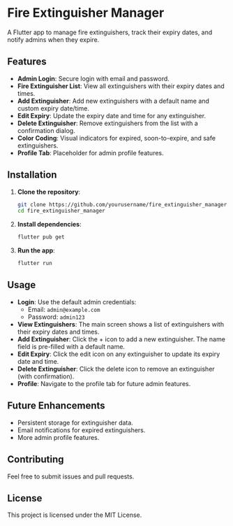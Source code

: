 # Fire Extinguisher Manager

A Flutter app to manage fire extinguishers, track their expiry dates, and notify admins when they expire.

## Features

- **Admin Login**: Secure login with email and password.
- **Fire Extinguisher List**: View all extinguishers with their expiry dates and times.
- **Add Extinguisher**: Add new extinguishers with a default name and custom expiry date/time.
- **Edit Expiry**: Update the expiry date and time for any extinguisher.
- **Delete Extinguisher**: Remove extinguishers from the list with a confirmation dialog.
- **Color Coding**: Visual indicators for expired, soon-to-expire, and safe extinguishers.
- **Profile Tab**: Placeholder for admin profile features.

## Installation

1. **Clone the repository**:
   ```bash
   git clone https://github.com/yourusername/fire_extinguisher_manager.git
   cd fire_extinguisher_manager
   ```

2. **Install dependencies**:
   ```bash
   flutter pub get
   ```

3. **Run the app**:
   ```bash
   flutter run
   ```

## Usage

- **Login**: Use the default admin credentials:
  - Email: `admin@example.com`
  - Password: `admin123`
- **View Extinguishers**: The main screen shows a list of extinguishers with their expiry dates and times.
- **Add Extinguisher**: Click the + icon to add a new extinguisher. The name field is pre-filled with a default name.
- **Edit Expiry**: Click the edit icon on any extinguisher to update its expiry date and time.
- **Delete Extinguisher**: Click the delete icon to remove an extinguisher (with confirmation).
- **Profile**: Navigate to the profile tab for future admin features.

## Future Enhancements

- Persistent storage for extinguisher data.
- Email notifications for expired extinguishers.
- More admin profile features.

## Contributing

Feel free to submit issues and pull requests.

## License

This project is licensed under the MIT License.
